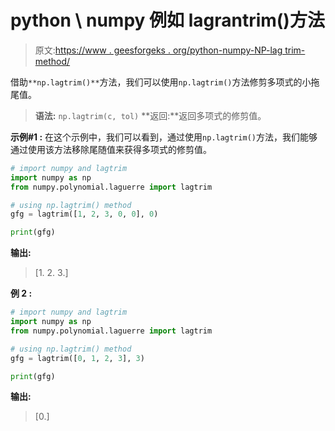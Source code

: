 # python \ numpy 例如 lagrantrim()方法

> 原文:[https://www . geesforgeks . org/python-numpy-NP-lag trim-method/](https://www.geeksforgeeks.org/python-numpy-np-lagtrim-method/)

借助`**np.lagtrim()**`方法，我们可以使用`np.lagtrim()`方法修剪多项式的小拖尾值。

> **语法:** `np.lagtrim(c, tol)`
> **返回:**返回多项式的修剪值。

**示例#1 :**
在这个示例中，我们可以看到，通过使用`np.lagtrim()`方法，我们能够通过使用该方法移除尾随值来获得多项式的修剪值。

```py
# import numpy and lagtrim
import numpy as np
from numpy.polynomial.laguerre import lagtrim

# using np.lagtrim() method
gfg = lagtrim([1, 2, 3, 0, 0], 0)

print(gfg)
```

**输出:**

> [1\. 2\. 3.]

**例 2 :**

```py
# import numpy and lagtrim
import numpy as np
from numpy.polynomial.laguerre import lagtrim

# using np.lagtrim() method
gfg = lagtrim([0, 1, 2, 3], 3)

print(gfg)
```

**输出:**

> [0.]